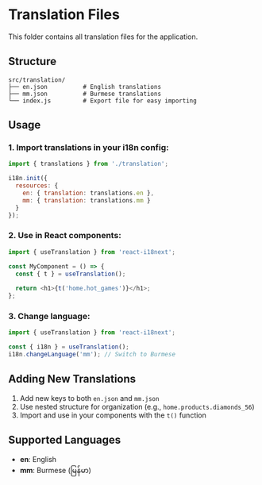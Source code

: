 # Translation Files

This folder contains all translation files for the application.

## Structure

```
src/translation/
├── en.json          # English translations
├── mm.json          # Burmese translations
└── index.js         # Export file for easy importing
```

## Usage

### 1. Import translations in your i18n config:
```javascript
import { translations } from './translation';

i18n.init({
  resources: {
    en: { translation: translations.en },
    mm: { translation: translations.mm }
  }
});
```

### 2. Use in React components:
```javascript
import { useTranslation } from 'react-i18next';

const MyComponent = () => {
  const { t } = useTranslation();
  
  return <h1>{t('home.hot_games')}</h1>;
};
```

### 3. Change language:
```javascript
import { useTranslation } from 'react-i18next';

const { i18n } = useTranslation();
i18n.changeLanguage('mm'); // Switch to Burmese
```

## Adding New Translations

1. Add new keys to both `en.json` and `mm.json`
2. Use nested structure for organization (e.g., `home.products.diamonds_56`)
3. Import and use in your components with the `t()` function

## Supported Languages

- **en**: English
- **mm**: Burmese (မြန်မာ) 